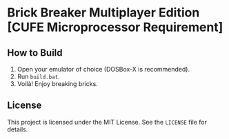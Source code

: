 # Brick Breaker Multiplayer Edition [CUFE Microprocessor Requirement]

## How to Build
1. Open your emulator of choice (DOSBox-X is recommended).
2. Run `build.bat`.
3. Voilà! Enjoy breaking bricks.

## License
This project is licensed under the MIT License. See the `LICENSE` file for details.
